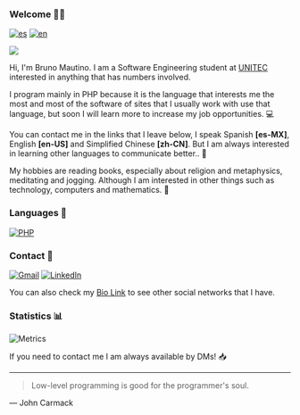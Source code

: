 ### Welcome 👋🏻

[![es](https://img.shields.io/badge/lang-es-red.svg?style=for-the-badge)](https://github.com/mautinobruno/mautinobruno/blob/main/README.md)
[![en](https://img.shields.io/badge/lang-en-green.svg?style=for-the-badge)](https://github.com/mautinobruno/mautinobruno/blob/main/README.en.md)

![](https://komarev.com/ghpvc/?username=mautinobruno&style=for-the-badge&label=Profile+visits&color=lightgray)

Hi, I'm Bruno Mautino. I am a Software Engineering student at [UNITEC](https://www.unitec.mx/) interested in anything that has numbers involved.

I program mainly in PHP because it is the language that interests me the most and most of the software of sites that I usually work with use that language, but soon I will learn more to increase my job opportunities. 💻

You can contact me in the links that I leave below, I speak Spanish **[es-MX]**, English **[en-US]** and Simplified Chinese **[zh-CN]**. But I am always interested in learning other languages to communicate better.. 💬

My hobbies are reading books, especially about religion and metaphysics, meditating and jogging. Although I am interested in other things such as technology, computers and mathematics. 📘

### Languages 🧮
[![PHP](https://img.shields.io/badge/php-%23777BB4.svg?style=for-the-badge&logo=php&logoColor=white)](https://php.net)

### Contact 📧
[![Gmail](https://img.shields.io/badge/Gmail-D14836?style=for-the-badge&logo=gmail&logoColor=white)](mailto:vincenzomautinooliva@gmail.com)
[![LinkedIn](https://img.shields.io/badge/linkedin-%230077B5.svg?style=for-the-badge&logo=linkedin&logoColor=white)](https://linkedin.com/in/brunomautino)

You can also check my [Bio Link](https://brunomautino.bio.link/) to see other social networks that I have.

### Statistics 📊
![Metrics](https://metrics.lecoq.io/mautinobruno?template=classic&base.metadata=0&isocalendar=1&languages=1&introduction=1&achievements=1&base=header%2C%20activity%2C%20community%2C%20repositories%2C%20metadata&base.indepth=false&base.hireable=false&base.skip=false&isocalendar=false&isocalendar.duration=half-year&languages=false&languages.limit=8&languages.threshold=0%25&languages.other=false&languages.colors=github&languages.sections=most-used&languages.indepth=false&languages.analysis.timeout=15&languages.categories=markup%2C%20programming&languages.recent.categories=markup%2C%20programming&languages.recent.load=300&languages.recent.days=14&introduction=false&introduction.title=false&achievements=false&achievements.threshold=C&achievements.secrets=true&achievements.display=compact&achievements.limit=6&config.timezone=America%2FMexico_City)

If you need to contact me I am always available by DMs! 📥

---
>Low-level programming is good for the programmer's soul.

— John Carmack
